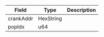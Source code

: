 | Field     | Type      | Description |
| --------- | --------- | ----------- |
| crankAddr | HexString |             |
| popIdx    | u64       |             |
